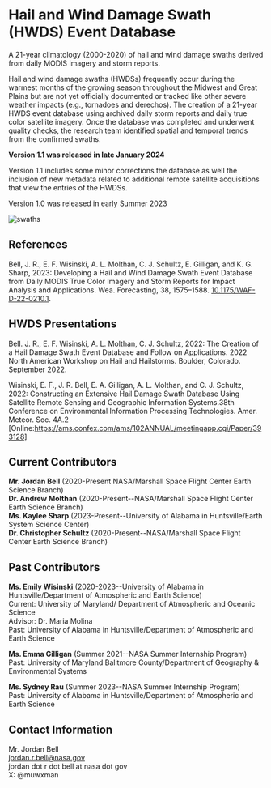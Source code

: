 # Hail and Wind Damage Swath (HWDS) Event Database
A 21-year climatology (2000-2020) of hail and wind damage swaths derived from daily MODIS imagery and storm reports. 

Hail and wind damage swaths (HWDSs) frequently occur during the warmest months of the growing season throughout the Midwest and Great Plains 
but are not yet officially documented or tracked like other severe weather impacts (e.g., tornadoes and derechos). The creation of a 21-year 
HWDS event database using archived daily storm reports and daily true color satellite imagery. Once the database was completed and underwent 
quality checks, the research team identified spatial and temporal trends from the confirmed swaths.

**Version 1.1 was released in late January 2024**

Version 1.1 includes some minor corrections the database as well the inclusion of new metadata related to additional remote satellite acquisitions that view the entries of the HWDSs.

Version 1.0 was released in early Summer 2023

![swaths](https://user-images.githubusercontent.com/75046984/232157546-2523c7be-47b6-429b-a9d0-7aa90d5096ed.png)

## References
Bell, J. R., E. F. Wisinski, A. L. Molthan, C. J. Schultz, E. Gilligan, and K. G. Sharp, 2023: Developing a Hail and Wind Damage Swath Event Database from Daily MODIS True Color Imagery and Storm Reports for Impact Analysis and Applications. Wea. Forecasting, 38, 1575–1588. [10.1175/WAF-D-22-0210.1](https://journals.ametsoc.org/view/journals/wefo/aop/WAF-D-22-0210.1/WAF-D-22-0210.1.xml).

## HWDS Presentations
Bell. J. R., E. F. Wisinski, A. L. Molthan, C. J. Schultz, 2022: The Creation of a Hail Damage Swath Event Database and Follow on Applications. 2022 North American Workshop on Hail and Hailstorms. Boulder, Colorado. September 2022.

Wisinski, E. F., J. R. Bell,  E. A. Gilligan, A. L. Molthan, and C. J. Schultz, 2022: Constructing an Extensive Hail Damage Swath Database Using Satellite Remote Sensing and Geographic Information Systems.38th Conference on Environmental Information Processing Technologies.  Amer. Meteor. Soc. 4A.2
[Online:https://ams.confex.com/ams/102ANNUAL/meetingapp.cgi/Paper/393128] 

## Current Contributors
**Mr. Jordan Bell** (2020-Present NASA/Marshall Space Flight Center Earth Science Branch) <br>
**Dr. Andrew Molthan** (2020-Present--NASA/Marshall Space Flight Center Earth Science Branch) <br>
**Ms. Kaylee Sharp** (2023-Present--University of Alabama in Huntsville/Earth System Science Center) <br>
**Dr. Christopher Schultz** (2020-Present--NASA/Marshall Space Flight Center Earth Science Branch) <br>

## Past Contributors
**Ms. Emily Wisinski** (2020-2023--University of Alabama in Huntsville/Department of Atmospheric and Earth Science)<br>
Current: University of Maryland/ Department of Atmospheric and Oceanic Science <br>
Advisor: Dr. Maria Molina <br>
Past: University of Alabama in Huntsville/Department of Atmospheric and Earth Science <br>

**Ms. Emma Gilligan** (Summer 2021--NASA Summer Internship Program) <br>
Past: University of Maryland Balitmore County/Department of Geography & Environmental Systems <br>

**Ms. Sydney Rau** (Summer 2023--NASA Summer Internship Program) <br>
Past: University of Alabama in Huntsville/Department of Atmospheric and Earth Science <br>

## Contact Information
Mr. Jordan Bell <br>
jordan.r.bell@nasa.gov <br>
jordan dot r dot bell at nasa dot gov <br>
X: @muwxman

